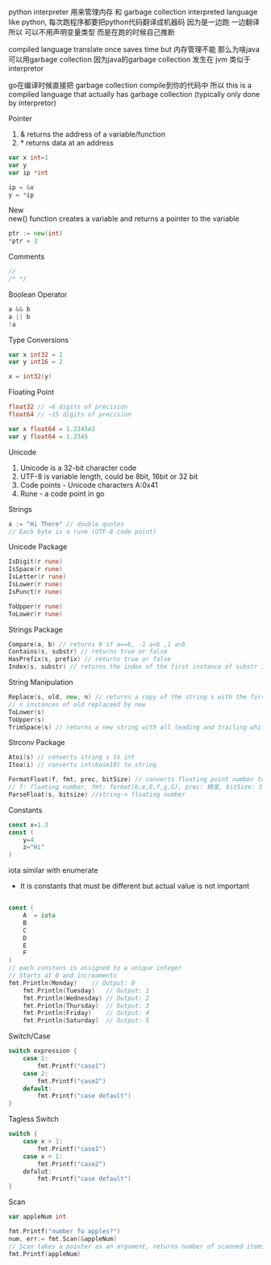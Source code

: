 python interpreter 用来管理内存 和 garbage collection 
interpreted language like python, 每次跑程序都要把python代码翻译成机器码 因为是一边跑
一边翻译 所以 可以不用声明变量类型 而是在跑的时候自己推断 

compiled language translate once saves time but 内存管理不能 那么为啥java可以用garbage collection
因为java的garbage collection 发生在 jvm 类似于 interpretor

go在编译时候直接把 garbage collection compile到你的代码中 所以 this is a compiled language that actually has
garbage collection (typically only done by interpretor)

Pointer<br>
1. & returns the address of a variable/function
2. \* returns data at an address
```go
var x int=1
var y
var ip *int

ip = &x
y = *ip
```

New<br>
new() function creates a variable and returns a pointer to the variable
```go
ptr := new(int)
*ptr = 3
```

Comments
```go
//
/* */
```

Boolean Operator
```go
a && b
a || b
!a
```

Type Conversions
```go
var x int32 = 1
var y int16 = 2

x = int32(y)
```

Floating Point
```go
float32 // ~6 digits of precision
float64 // ~15 digits of precision

var x float64 = 1.2345e2
var y float64 = 1.2345
```

Unicode<br>
1. Unicode is a 32-bit character code
2. UTF-8 is variable length, could be 8bit, 16bit or 32 bit
3. Code points - Unicode characters A:0x41
4. Rune - a code point in go

Strings
```go
x := "Hi There" // double quotes
// Each byte is a rune (UTF-8 code point)
```

Unicode Package
```go
IsDigit(r rune)
IsSpace(r rune)
IsLetter(r rune)
IsLower(r rune)
IsPunct(r rune)

ToUpper(r rune)
ToLower(r rune)
```

Strings Package
```go
Compare(a, b) // returns 0 if a==b, -1 a<b ,1 a>b
Contains(s, substr) // returns true or false
HasPrefix(s, prefix) // returns true or false
Index(s, substr) // returns the index of the first instance of substr in s
```

String Manipulation
```go 
Replace(s, old, new, n) // returns a copy of the string s with the first
// n instances of old replaceed by new
ToLower(s)
ToUpper(s)
TrimSpace(s) // returns a new string with all leading and trailing white space removed
```

Strconv Package
```go
Atoi(s) // converts string s to int
Itoa(i) // converts int(base10) to string

FormatFloat(f, fmt, prec, bitSize) // converts floating point number to a string
// f: floating number, fmt: format(b,e,E,f,g,G), prec: 精度, bitSize: 32-float32 64-float64
ParseFloat(s, bitsize) //string-> floating number
```

Constants
```go
const x=1.3
const (
    y=4
    z="Hi"
)
```

iota similar with enumerate
* It is constants that must be different but actual value is not important
```go

const (
    A  = iota
    B
    C
    D
    E
    F
)
// each constans is assigned to a unique integer
// Starts at 0 and increaments
fmt.Println(Monday)    // Output: 0
	fmt.Println(Tuesday)   // Output: 1
	fmt.Println(Wednesday) // Output: 2
	fmt.Println(Thursday)  // Output: 3
	fmt.Println(Friday)    // Output: 4
	fmt.Println(Saturday)  // Output: 5
```

Switch/Case
```go
switch expression {
    case 1:
        fmt.Printf("case1")
    case 2:
        fmt.Printf("case2")
    default: 
        fmt.Printf("case default")
}
```
Tagless Switch
```go
switch {
    case x > 1:
        fmt.Printf("case1")
    case x < 1:
        fmt.Printf("case2")
    defalut:
        fmt.Printf("case default")
}
```

Scan
```go
var appleNum int

fmt.Printf("number fo apples?")
num, err:= fmt.Scan(&appleNum)
// Scan takes a pointer as an argument, returns number of scanned items and error
fmt.Printf(appleNum)
```